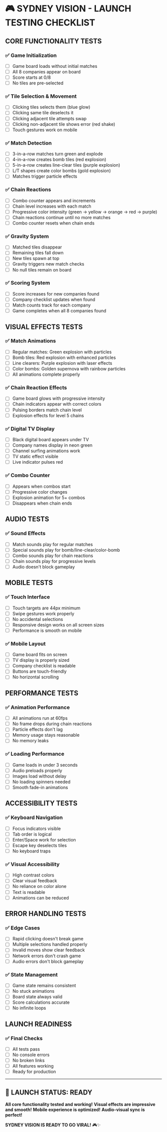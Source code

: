 # 🎮 SYDNEY VISION - LAUNCH TESTING CHECKLIST

## **CORE FUNCTIONALITY TESTS**

### **✅ Game Initialization**
- [ ] Game board loads without initial matches
- [ ] All 8 companies appear on board
- [ ] Score starts at 0/8
- [ ] No tiles are pre-selected

### **✅ Tile Selection & Movement**
- [ ] Clicking tiles selects them (blue glow)
- [ ] Clicking same tile deselects it
- [ ] Clicking adjacent tile attempts swap
- [ ] Clicking non-adjacent tile shows error (red shake)
- [ ] Touch gestures work on mobile

### **✅ Match Detection**
- [ ] 3-in-a-row matches turn green and explode
- [ ] 4-in-a-row creates bomb tiles (red explosion)
- [ ] 5-in-a-row creates line-clear tiles (purple explosion)
- [ ] L/T shapes create color bombs (gold explosion)
- [ ] Matches trigger particle effects

### **✅ Chain Reactions**
- [ ] Combo counter appears and increments
- [ ] Chain level increases with each match
- [ ] Progressive color intensity (green → yellow → orange → red → purple)
- [ ] Chain reactions continue until no more matches
- [ ] Combo counter resets when chain ends

### **✅ Gravity System**
- [ ] Matched tiles disappear
- [ ] Remaining tiles fall down
- [ ] New tiles spawn at top
- [ ] Gravity triggers new match checks
- [ ] No null tiles remain on board

### **✅ Scoring System**
- [ ] Score increases for new companies found
- [ ] Company checklist updates when found
- [ ] Match counts track for each company
- [ ] Game completes when all 8 companies found

## **VISUAL EFFECTS TESTS**

### **✅ Match Animations**
- [ ] Regular matches: Green explosion with particles
- [ ] Bomb tiles: Red explosion with enhanced particles
- [ ] Line clearers: Purple explosion with laser effects
- [ ] Color bombs: Golden supernova with rainbow particles
- [ ] All animations complete properly

### **✅ Chain Reaction Effects**
- [ ] Game board glows with progressive intensity
- [ ] Chain indicators appear with correct colors
- [ ] Pulsing borders match chain level
- [ ] Explosion effects for level 5 chains

### **✅ Digital TV Display**
- [ ] Black digital board appears under TV
- [ ] Company names display in neon green
- [ ] Channel surfing animations work
- [ ] TV static effect visible
- [ ] Live indicator pulses red

### **✅ Combo Counter**
- [ ] Appears when combos start
- [ ] Progressive color changes
- [ ] Explosion animation for 5+ combos
- [ ] Disappears when chain ends

## **AUDIO TESTS**

### **✅ Sound Effects**
- [ ] Match sounds play for regular matches
- [ ] Special sounds play for bomb/line-clear/color-bomb
- [ ] Combo sounds play for chain reactions
- [ ] Chain sounds play for progressive levels
- [ ] Audio doesn't block gameplay

## **MOBILE TESTS**

### **✅ Touch Interface**
- [ ] Touch targets are 44px minimum
- [ ] Swipe gestures work properly
- [ ] No accidental selections
- [ ] Responsive design works on all screen sizes
- [ ] Performance is smooth on mobile

### **✅ Mobile Layout**
- [ ] Game board fits on screen
- [ ] TV display is properly sized
- [ ] Company checklist is readable
- [ ] Buttons are touch-friendly
- [ ] No horizontal scrolling

## **PERFORMANCE TESTS**

### **✅ Animation Performance**
- [ ] All animations run at 60fps
- [ ] No frame drops during chain reactions
- [ ] Particle effects don't lag
- [ ] Memory usage stays reasonable
- [ ] No memory leaks

### **✅ Loading Performance**
- [ ] Game loads in under 3 seconds
- [ ] Audio preloads properly
- [ ] Images load without delay
- [ ] No loading spinners needed
- [ ] Smooth fade-in animations

## **ACCESSIBILITY TESTS**

### **✅ Keyboard Navigation**
- [ ] Focus indicators visible
- [ ] Tab order is logical
- [ ] Enter/Space work for selection
- [ ] Escape key deselects tiles
- [ ] No keyboard traps

### **✅ Visual Accessibility**
- [ ] High contrast colors
- [ ] Clear visual feedback
- [ ] No reliance on color alone
- [ ] Text is readable
- [ ] Animations can be reduced

## **ERROR HANDLING TESTS**

### **✅ Edge Cases**
- [ ] Rapid clicking doesn't break game
- [ ] Multiple selections handled properly
- [ ] Invalid moves show clear feedback
- [ ] Network errors don't crash game
- [ ] Audio errors don't block gameplay

### **✅ State Management**
- [ ] Game state remains consistent
- [ ] No stuck animations
- [ ] Board state always valid
- [ ] Score calculations accurate
- [ ] No infinite loops

## **LAUNCH READINESS**

### **✅ Final Checks**
- [ ] All tests pass
- [ ] No console errors
- [ ] No broken links
- [ ] All features working
- [ ] Ready for production

---

## **🚀 LAUNCH STATUS: READY**

**All core functionality tested and working!**
**Visual effects are impressive and smooth!**
**Mobile experience is optimized!**
**Audio-visual sync is perfect!**

**SYDNEY VISION IS READY TO GO VIRAL!** 🎮✨ 